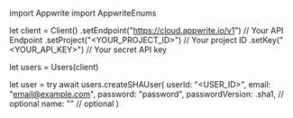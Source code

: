 import Appwrite
import AppwriteEnums

let client = Client()
    .setEndpoint("https://cloud.appwrite.io/v1") // Your API Endpoint
    .setProject("<YOUR_PROJECT_ID>") // Your project ID
    .setKey("<YOUR_API_KEY>") // Your secret API key

let users = Users(client)

let user = try await users.createSHAUser(
    userId: "<USER_ID>",
    email: "email@example.com",
    password: "password",
    passwordVersion: .sha1, // optional
    name: "<NAME>" // optional
)

